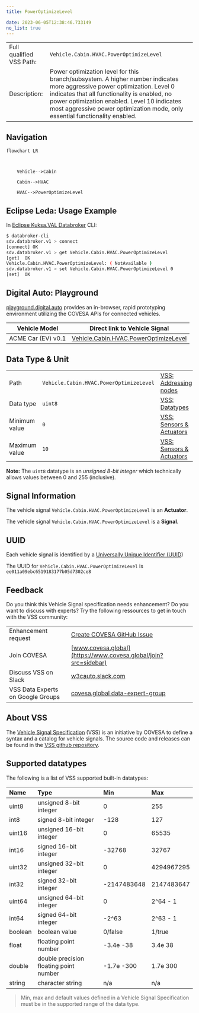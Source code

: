 ```yaml
---
title: PowerOptimizeLevel

date: 2023-06-05T12:38:46.733149
no_list: true
---
```



| | |
|---|---|
| Full qualified VSS Path: | `Vehicle.Cabin.HVAC.PowerOptimizeLevel` |
| Description: | Power optimization level for this branch/subsystem. A higher number indicates more aggressive power optimization. Level 0 indicates that all functionality is enabled, no power optimization enabled. Level 10 indicates most aggressive power optimization mode, only essential functionality enabled. |

## Navigation

```mermaid
flowchart LR



    Vehicle-->Cabin

    Cabin-->HVAC

    HVAC-->PowerOptimizeLevel

```

## Eclipse Leda: Usage Example

In [Eclipse Kuksa.VAL Databroker](https://github.com/eclipse/kuksa.val/tree/master/kuksa_databroker) CLI:



```bash
$ databroker-cli
sdv.databroker.v1 > connect
[connect] OK
sdv.databroker.v1 > get Vehicle.Cabin.HVAC.PowerOptimizeLevel
[get]  OK
Vehicle.Cabin.HVAC.PowerOptimizeLevel: ( NotAvailable )
sdv.databroker.v1 > set Vehicle.Cabin.HVAC.PowerOptimizeLevel 0
[set]  OK
```

## Digital Auto: Playground

[playground.digital.auto](http://digital.auto) provides an in-browser, rapid prototyping environment utilizing the COVESA APIs for connected vehicles. 

| Vehicle Model | Direct link to Vehicle Signal |
|---|---|
| ACME Car (EV) v0.1 | [Vehicle.Cabin.HVAC.PowerOptimizeLevel](https://digitalauto.netlify.app/model/STLWzk1WyqVVLbfymb4f/cvi/list/Vehicle.Cabin.HVAC.PowerOptimizeLevel/) |

## Data Type & Unit

| | | |
|---|---|---|
| Path | `Vehicle.Cabin.HVAC.PowerOptimizeLevel` | [VSS: Addressing nodes](https://covesa.github.io/vehicle_signal_specification/rule_set/basics/) |
| Data type | `uint8` | [VSS: Datatypes](https://covesa.github.io/vehicle_signal_specification/rule_set/data_entry/data_types/) |
| Minimum value | `0` | [VSS: Sensors & Actuators](https://covesa.github.io/vehicle_signal_specification/rule_set/data_entry/sensor_actuator/) |
| Maximum value | `10` | [VSS: Sensors & Actuators](https://covesa.github.io/vehicle_signal_specification/rule_set/data_entry/sensor_actuator/) |

**Note:** The `uint8` datatype is an *unsigned 8-bit integer* which technically allows values between 0 and 255 (inclusive).













## Signal Information

The vehicle signal `Vehicle.Cabin.HVAC.PowerOptimizeLevel` is an **Actuator**.





The vehicle signal `Vehicle.Cabin.HVAC.PowerOptimizeLevel` is a **Signal**.



## UUID

Each vehicle signal is identified by a [Universally Unique Identifier (UUID](https://en.wikipedia.org/wiki/Universally_unique_identifier))

The UUID for `Vehicle.Cabin.HVAC.PowerOptimizeLevel` is `ee011a09ebc6519183177b05d7302ce8`


## Feedback

Do you think this Vehicle Signal specification needs enhancement? Do you want to discuss with experts? Try the following ressources to get in touch with the VSS community:

| | |
|---|---|
| Enhancement request | [Create COVESA GitHub Issue](https://github.com/COVESA/vehicle_signal_specification/issues/new?body=Please+describe+your+feedback&title=Signal+feedback+Vehicle.Cabin.HVAC.PowerOptimizeLevel) |
| Join COVESA | [www.covesa.global](https://www.covesa.global/join?src=sidebar) |
| Discuss VSS on Slack | [w3cauto.slack.com](http://w3cauto.slack.com/) |
| VSS Data Experts on Google Groups | [covesa.global data-expert-group](https://groups.google.com/a/covesa.global/g/data-expert-group) |

## About VSS

The [Vehicle Signal Specification](https://covesa.github.io/vehicle_signal_specification/) (VSS)
is an initiative by COVESA to define a syntax and a catalog for vehicle signals.
The source code and releases can be found in the [VSS github repository](https://github.com/COVESA/vehicle_signal_specification).

## Supported datatypes

The following is a list of VSS supported built-in datatypes:

Name       | Type                       | Min  | Max
:----------|:---------------------------|:-----|:---
uint8      | unsigned 8-bit integer     | 0    | 255
int8       | signed 8-bit integer       | -128 | 127
uint16     | unsigned 16-bit integer    |  0   | 65535
int16      | signed 16-bit integer      | -32768 | 32767
uint32     | unsigned 32-bit integer    | 0 | 4294967295
int32      | signed 32-bit integer      | -2147483648 | 2147483647
uint64     | unsigned 64-bit integer    | 0    | 2^64 - 1
int64      | signed 64-bit integer      | -2^63 | 2^63 - 1
boolean    | boolean value              | 0/false | 1/true
float      | floating point number      | -3.4e -38 | 3.4e 38
double     | double precision floating point number | -1.7e -300 | 1.7e 300
string     | character string           | n/a  | n/a

> Min, max and default values defined in a Vehicle Signal Specification must be in the supported range of the data type.
